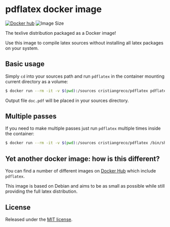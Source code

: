# pdflatex docker image

[![Docker
hub](https://img.shields.io/docker/pulls/cristiangreco/pdflatex.svg)](https://hub.docker.com/r/cristiangreco/pdflatex/)
![Image Size](https://img.shields.io/imagelayers/image-size/_/cristiangreco/pdflatex/latest.svg)


The texlive distribution packaged as a Docker image!

Use this image to compile latex sources without installing all latex packages on your system.

## Basic usage

Simply `cd` into your sources path and run `pdflatex` in the container mounting
current directory as a volume:

```sh
$ docker run --rm -it -v $(pwd):/sources cristiangreco/pdflatex pdflatex doc.tex
```

Output file `doc.pdf` will be placed in your sources directory.

## Multiple passes

If you need to make multiple passes just run `pdflatex` multiple times inside
the container:

```sh
$ docker run --rm -it -v $(pwd):/sources cristiangreco/pdflatex /bin/sh -c "pdflatex doc.tex && pdflatex doc.tex"
```

## Yet another docker image: how is this different?

You can find a number of different images on [Docker
Hub](https://hub.docker.com/search/?isAutomated=0&isOfficial=0&page=1&pullCount=0&q=latex&starCount=0)
which include `pdflatex`.

This image is based on Debian and aims to be as small as possible while still
providing the full latex distribution.

## License

Released under the [MIT license](LICENSE).
